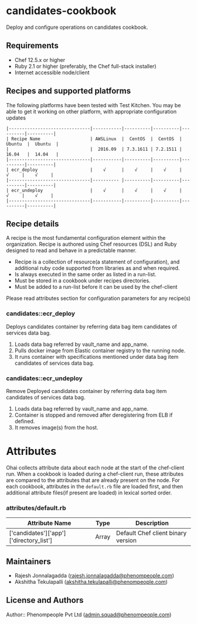 candidates-cookbook
=========================
Deploy and configure  operations on candidates cookbook.

Requirements
------------
* Chef 12.5.x or higher
* Ruby 2.1 or higher (preferably, the Chef full-stack installer)
* Internet accessible node/client 

Recipes and supported platforms
-------------------------------
The following platforms have been tested with Test Kitchen. You may be 
able to get it working on other platform, with appropriate configuration updates
```
|-------------------------------|-----------|----------|----------|----------|----------|
| Recipe Name                   | AWSLinux  |  CentOS  |  CentOS  |  Ubuntu  |  Ubuntu  |
|                               |  2016.09  | 7.3.1611 | 7.2.1511 |  16.04   |  14.04   | 
|-------------------------------|-----------|----------|----------|----------|----------|
| ecr_deploy                    |    √      |    √     |    √     |    √     |    √     |    
|-------------------------------|---------- |----------|----------|----------|----------|
| ecr_undeploy                  |    √      |    √     |    √     |    √     |    √     |    
|-------------------------------|-----------|----------|----------|----------|----------|

```
Recipe details
----------------

A recipe is the most fundamental configuration element within the organization. Recipe is authored using 
Chef resources (DSL) and Ruby designed to read and behave in a predictable manner.

* Recipe is a collection of resource(a statement of configuration),
  and additional ruby code supported from libraries as and when required.
* Is always executed in the same order as listed in a run-list. 
* Must be stored in a cookbook under recipes directories.
* Must be added to a run-list before it can be used by the chef-client

Please read attributes section for configuration parameters for any recipe(s)

### candidates::ecr_deploy

Deploys candidates container by referring data bag item candidates of services data bag.

1. Loads data bag referred by vault_name and app_name.
1. Pulls docker image from Elastic container registry to the running node.
1. It runs container with specifications mentioned under data bag item candidates of services data bag.

### candidates::ecr_undeploy

Remove Deployed candidates container by referring data bag item candidates of services data bag.

1. Loads data bag referred by vault_name and app_name.
1. Container is stopped and removed after deregistering from ELB if defined.
1. It removes image(s) from the host.

Attributes
====
Ohai collects attribute data about each node at the start of the chef-client run.
When a cookbook is loaded during a chef-client run, these attributes are compared to the attributes that are already present on the node.
For each cookbook, attributes in the `default.rb` file are loaded first, and then additional attribute files(if present are loaded) in lexical sorted order.

### attributes/default.rb

|Attribute Name                                         | Type          | Description                                                   |
|-------------------------------------------------------|---------------|---------------------------------------------------------------|
| ['candidates']['app']['directory_list']               | Array         | Default Chef client binary version                            |

## Maintainers

* Rajesh Jonnalagadda (<rajesh.jonnalagadda@phenompeople.com>)
* Akshitha Tekulapalli (<akshitha.tekulapalli@phenompeople.com>)

## License and Authors

Author:: Phenompeople Pvt Ltd (<admin.squad@phenompeople.com>)